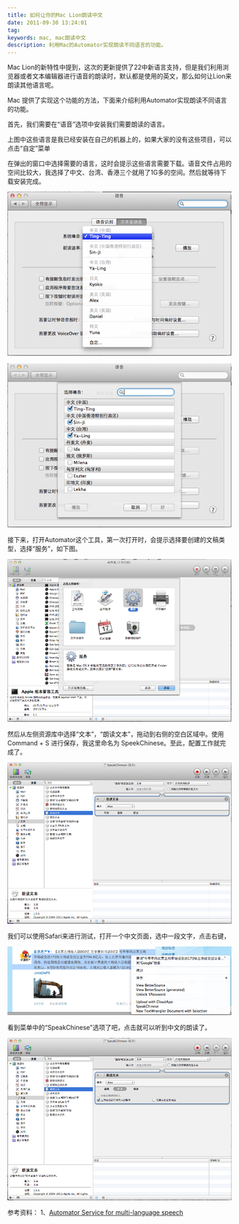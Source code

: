 ```yaml
---
title: 如何让你的Mac Lion朗读中文
date: 2011-09-30 13:24:01
tag: 
keywords: mac, mac朗读中文
description: 利用Mac的Automator实现朗读不同语言的功能。
---
```


Mac Lion的新特性中提到，这次的更新提供了22中新语言支持，但是我们利用浏览器或者文本编辑器进行语音的朗读时，默认都是使用的英文，那么如何让Lion来朗读其他语言呢。

Mac 提供了实现这个功能的方法，下面来介绍利用Automator实现朗读不同语言的功能。

首先，我们需要在“语音”选项中安装我们需要朗读的语言。

上图中这些语言是我已经安装在自己的机器上的，如果大家的没有这些项目，可以点击“自定”菜单

在弹出的窗口中选择需要的语言，这时会提示这些语言需要下载。语音文件占用的空间比较大，我选择了中文、台湾、香港三个就用了1G多的空间。然后就等待下载安装完成。

![](./20110930-make-lion-speaking/2011093001.png)

![](./20110930-make-lion-speaking/2011093002.png)

接下来，打开Automator这个工具，第一次打开时，会提示选择要创建的文稿类型，选择“服务”，如下图。

![](./20110930-make-lion-speaking/2011093003.png)

然后从左侧资源库中选择“文本”，“朗读文本”，拖动到右侧的空白区域中。使用Command + S 进行保存，我这里命名为 SpeekChinese。至此，配置工作就完成了。

![](./20110930-make-lion-speaking/2011093004.png)

我们可以使用Safari来进行测试，打开一个中文页面，选中一段文字，点击右键，

![](./20110930-make-lion-speaking/2011093005.png)

看到菜单中的“SpeakChinese"选项了吧，点击就可以听到中文的朗读了。

![](./20110930-make-lion-speaking/2011093006.png)

参考资料：
1、[Automator Service for multi-language speech](http://hints.macworld.com/article.php?story=20110722230755650)